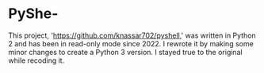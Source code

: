 # PyShe-
This project, 'https://github.com/knassar702/pyshell,' was written in Python 2 and has been in read-only mode since 2022. I rewrote it by making some minor changes to create a Python 3 version. I stayed true to the original while recoding it.
